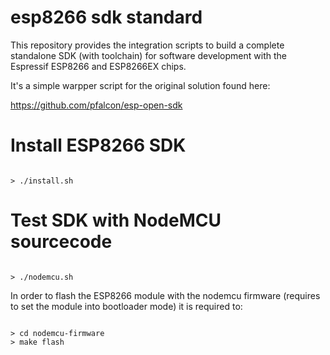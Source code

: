 # esp8266 sdk standard

This repository provides the integration scripts to build a complete standalone SDK (with toolchain) for software development with the Espressif ESP8266 and ESP8266EX chips.

It's a simple warpper script for the original solution found here:

https://github.com/pfalcon/esp-open-sdk

# Install ESP8266 SDK

```

> ./install.sh

```

# Test SDK with NodeMCU sourcecode

```

> ./nodemcu.sh

```

In order to flash the ESP8266 module with the nodemcu firmware (requires to set the module into bootloader mode) it is required to:

```

> cd nodemcu-firmware
> make flash

```

